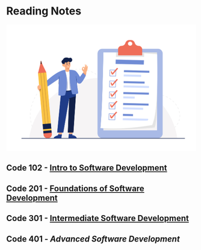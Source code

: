 # Reading Notes

![images](301/images/Checklist.jpg)

## Code 102 - [Intro to Software Development](102)
## Code 201 - [Foundations of Software Development](201)
## Code 301 - [**Intermediate Software Development**](301)
## Code 401 - ***Advanced Software Development***








